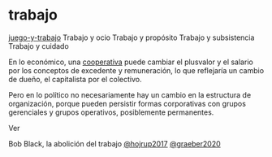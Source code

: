 # trabajo

[juego-y-trabajo](juego-y-trabajo.md)
Trabajo y ocio
Trabajo y propósito
Trabajo y subsistencia
Trabajo y cuidado

En lo económico, una [cooperativa](cooperativa.md) puede cambiar el  plusvalor y el salario por los conceptos de excedente y remuneración, lo que reflejaría un cambio de dueño, el capitalista por el colectivo.

Pero en lo político no necesariamente hay un cambio en la estructura de organización, porque pueden persistir formas corporativas con grupos gerenciales y grupos operativos, posiblemente permanentes.

Ver

Bob Black, la abolición del trabajo
[@hojrup2017](@hojrup2017.md)
[@graeber2020](@graeber2020.md)
